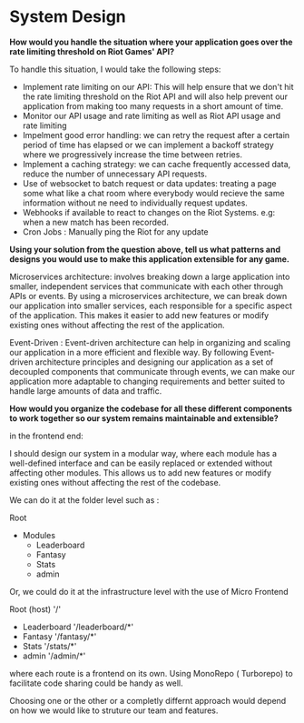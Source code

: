 # System Design

**How would you handle the situation where your application goes over the rate limiting threshold on Riot Games' API?**

To handle this situation, I would take the following steps:

* Implement rate limiting on our API: This will help ensure that we don't hit the rate limiting threshold on the Riot API and will also help prevent our application from making too many requests in a short amount of time.
* Monitor our API usage and rate limiting as well as Riot API usage and rate limiting 
* Impelment good error handling: we can retry the request after a certain period of time has elapsed or we can implement a backoff strategy where we progressively increase the time between retries.
* Implement a caching strategy: we can cache frequently accessed data, reduce the number of unnecessary API requests.
* Use of websocket to batch request or data updates: treating a page some what like a chat room where everybody would recieve the same information without ne need to individually request updates.
* Webhooks if available to react to changes on the Riot Systems. e.g: when a new match has been recorded. 
* Cron Jobs : Manually ping the Riot for any update

**Using your solution from the question above, tell us what patterns and designs you would use to make this application extensible for any game.**

Microservices architecture: involves breaking down a large application into smaller, independent services that communicate with each other through APIs or events. By using a microservices architecture, we can break down our application into smaller services, each responsible for a specific aspect of the application. This makes it easier to add new features or modify existing ones without affecting the rest of the application.

Event-Driven : Event-driven architecture can help in organizing and scaling our application in a more efficient and flexible way. By following Event-driven architecture principles and designing our application as a set of decoupled components that communicate through events, we can make our application more adaptable to changing requirements and better suited to handle large amounts of data and traffic.

**How would you organize the codebase for all these different components to work together so our system remains maintainable and extensible?**

in the frontend end:

I should design our system in a modular way, where each module has a well-defined interface and can be easily replaced or extended without affecting other modules. This allows us to add new features or modify existing ones without affecting the rest of the codebase.

We can do it at the folder level such as :

Root 
  * Modules 
    * Leaderboard
    * Fantasy
    * Stats
    * admin

Or, we could do it at the infrastructure level with the use of Micro Frontend 

Root (host) '/'
  * Leaderboard  '/leaderboard/*'
  * Fantasy  '/fantasy/*'
  * Stats  '/stats/*'
  * admin  '/admin/*'

where each route is a frontend on its own. Using MonoRepo ( Turborepo) to facilitate code sharing could be handy as well. 

Choosing one or the other or a completly differnt approach would depend on how we would like to struture our team and features. 